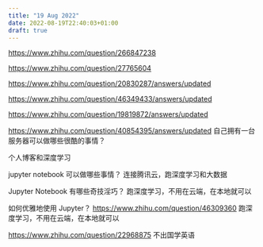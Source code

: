 ```yaml
---
title: "19 Aug 2022"
date: 2022-08-19T22:40:03+01:00
draft: true
---
```



https://www.zhihu.com/question/266847238

https://www.zhihu.com/question/27765604

https://www.zhihu.com/question/20830287/answers/updated

https://www.zhihu.com/question/46349433/answers/updated

https://www.zhihu.com/question/19819872/answers/updated



https://www.zhihu.com/question/40854395/answers/updated
自己拥有一台服务器可以做哪些很酷的事情？

个人博客和深度学习


jupyter notebook 可以做哪些事情？
连接腾讯云，跑深度学习和大数据


Jupyter Notebook 有哪些奇技淫巧？
跑深度学习，不用在云端，在本地就可以


如何优雅地使用 Jupyter？
https://www.zhihu.com/question/46309360
跑深度学习，不用在云端，在本地就可以



https://www.zhihu.com/question/22968875 
不出国学英语